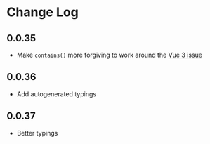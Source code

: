 # Change Log

## 0.0.35

- Make `contains()` more forgiving to work around the [Vue 3 issue](https://github.com/vuejs/core/issues/8444)

## 0.0.36

- Add autogenerated typings

## 0.0.37

- Better typings
